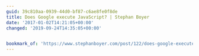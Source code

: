 ```yaml
---
guid: 39c810aa-0939-44d0-bf87-c6ae8fe0f8de
title: Does Google execute JavaScript? | Stephan Boyer
date: '2017-01-02T14:21:05+00:00'
changed: '2019-09-24T14:35:05+00:00'


bookmark_of: 'https://www.stephanboyer.com/post/122/does-google-execute-javascript'
---
```





